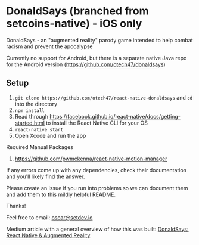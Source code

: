 # DonaldSays (branched from setcoins-native) - iOS only 
DonaldSays - an "augmented reality" parody game intended to help combat racism and prevent the apocalypse

Currently no support for Android, but there is a separate native Java repo for the Android version (https://github.com/otech47/donaldsays) 

## Setup
1. `git clone https://github.com/otech47/react-native-donaldsays` and `cd` into the directory
2. `npm install`
3. Read through https://facebook.github.io/react-native/docs/getting-started.html to install the React Native CLI for your OS
4. `react-native start`
5. Open Xcode and run the app

Required Manual Packages
1. https://github.com/pwmckenna/react-native-motion-manager

If any errors come up with any dependencies, check their documentation and you'll likely find the answer.

Please create an issue if you run into problems so we can document them and add them to this mildly helpful README.

Thanks!

Feel free to email: oscar@setdev.io

Medium article with a general overview of how this was built:
[DonaldSays: React Native & Augmented Reality](https://medium.com/@oscarlafarga/donaldsays-react-native-augmented-reality-brought-to-you-by-toptal-5175011885e5)
